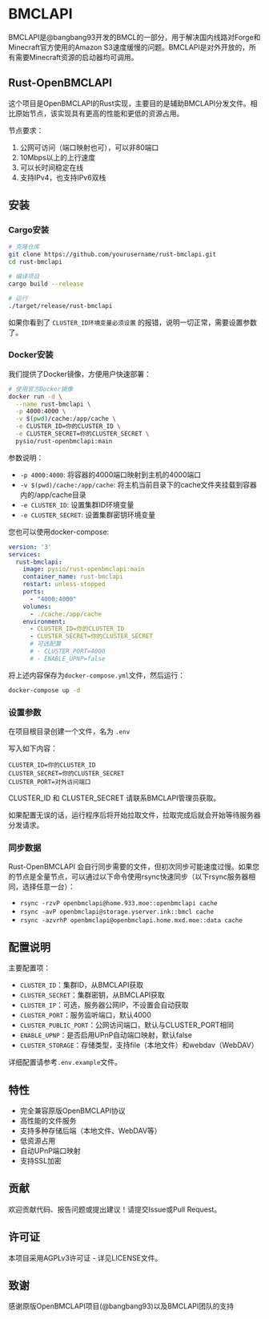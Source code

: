 # BMCLAPI

BMCLAPI是@bangbang93开发的BMCL的一部分，用于解决国内线路对Forge和Minecraft官方使用的Amazon S3速度缓慢的问题。BMCLAPI是对外开放的，所有需要Minecraft资源的启动器均可调用。

## Rust-OpenBMCLAPI

这个项目是OpenBMCLAPI的Rust实现，主要目的是辅助BMCLAPI分发文件。相比原始节点，该实现具有更高的性能和更低的资源占用。

节点要求：

1. 公网可访问（端口映射也可），可以非80端口
2. 10Mbps以上的上行速度
3. 可以长时间稳定在线
4. 支持IPv4，也支持IPv6双栈

## 安装

### Cargo安装

```bash
# 克隆仓库
git clone https://github.com/yourusername/rust-bmclapi.git
cd rust-bmclapi

# 编译项目
cargo build --release

# 运行
./target/release/rust-bmclapi
```

如果你看到了 `CLUSTER_ID环境变量必须设置` 的报错，说明一切正常，需要设置参数了。

### Docker安装

我们提供了Docker镜像，方便用户快速部署：

```bash
# 使用官方Docker镜像
docker run -d \
  --name rust-bmclapi \
  -p 4000:4000 \
  -v $(pwd)/cache:/app/cache \
  -e CLUSTER_ID=你的CLUSTER_ID \
  -e CLUSTER_SECRET=你的CLUSTER_SECRET \
  pysio/rust-openbmclapi:main
```

参数说明：

- `-p 4000:4000`: 将容器的4000端口映射到主机的4000端口
- `-v $(pwd)/cache:/app/cache`: 将主机当前目录下的cache文件夹挂载到容器内的/app/cache目录
- `-e CLUSTER_ID`: 设置集群ID环境变量
- `-e CLUSTER_SECRET`: 设置集群密钥环境变量

您也可以使用docker-compose:

```yaml
version: '3'
services:
  rust-bmclapi:
    image: pysio/rust-openbmclapi:main
    container_name: rust-bmclapi
    restart: unless-stopped
    ports:
      - "4000:4000"
    volumes:
      - ./cache:/app/cache
    environment:
      - CLUSTER_ID=你的CLUSTER_ID
      - CLUSTER_SECRET=你的CLUSTER_SECRET
      # 可选配置
      # - CLUSTER_PORT=4000
      # - ENABLE_UPNP=false
```

将上述内容保存为`docker-compose.yml`文件，然后运行：

```bash
docker-compose up -d
```

### 设置参数

在项目根目录创建一个文件，名为 `.env`

写入如下内容：

```env
CLUSTER_ID=你的CLUSTER_ID
CLUSTER_SECRET=你的CLUSTER_SECRET
CLUSTER_PORT=对外访问端口
```

CLUSTER_ID 和 CLUSTER_SECRET 请联系BMCLAPI管理员获取。

如果配置无误的话，运行程序后将开始拉取文件，拉取完成后就会开始等待服务器分发请求。

### 同步数据

Rust-OpenBMCLAPI 会自行同步需要的文件，但初次同步可能速度过慢。如果您的节点是全量节点，可以通过以下命令使用rsync快速同步（以下rsync服务器相同，选择任意一台）：

- `rsync -rzvP openbmclapi@home.933.moe::openbmclapi cache`
- `rsync -avP openbmclapi@storage.yserver.ink::bmcl cache`
- `rsync -azvrhP openbmclapi@openbmclapi.home.mxd.moe::data cache`

## 配置说明

主要配置项：

- `CLUSTER_ID`：集群ID，从BMCLAPI获取
- `CLUSTER_SECRET`：集群密钥，从BMCLAPI获取
- `CLUSTER_IP`：可选，服务器公网IP，不设置会自动获取
- `CLUSTER_PORT`：服务监听端口，默认4000
- `CLUSTER_PUBLIC_PORT`：公网访问端口，默认与CLUSTER_PORT相同
- `ENABLE_UPNP`：是否启用UPnP自动端口映射，默认false
- `CLUSTER_STORAGE`：存储类型，支持file（本地文件）和webdav（WebDAV）

详细配置请参考`.env.example`文件。

## 特性

- 完全兼容原版OpenBMCLAPI协议
- 高性能的文件服务
- 支持多种存储后端（本地文件、WebDAV等）
- 低资源占用
- 自动UPnP端口映射
- 支持SSL加密

## 贡献

欢迎贡献代码、报告问题或提出建议！请提交Issue或Pull Request。

## 许可证

本项目采用AGPLv3许可证 - 详见LICENSE文件。

## 致谢

感谢原版OpenBMCLAPI项目(@bangbang93)以及BMCLAPI团队的支持
